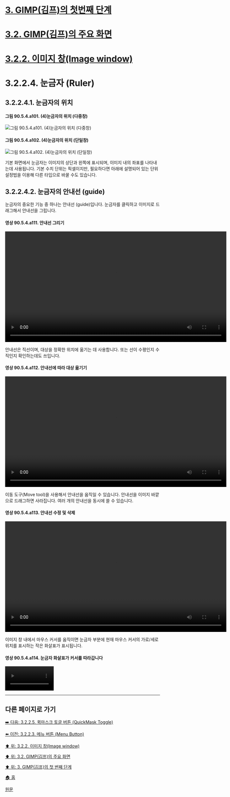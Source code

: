 # [3. GIMP(김프)의 첫번째 단계](./03-00-first-step-with-gimp.md)
# [3.2. GIMP(김프)의 주요 화면](./03-02-00-main-window.md)
# [3.2.2. 이미지 창(Image window)](./03-02-02-image-window.md)
# 3.2.2.4. 눈금자 (Ruler)
## 3.2.2.4.1. 눈금자의 위치
#### 그림 90.5.4.a101. (4)눈금자의 위치 (다중창)
![그림 90.5.4.a101. (4)눈금자의 위치 (다중창)](https://github.com/wonder13662/gimp/assets/15767104/8d6c78b9-b84b-4a78-a448-2b72b6705a07)

#### 그림 90.5.4.a102. (4)눈금자의 위치 (단일창)
![그림 90.5.4.a102. (4)눈금자의 위치 (단일창)](https://github.com/wonder13662/gimp/assets/15767104/01662605-308c-4ac4-bbf5-9fc165a3dad6)

기본 화면에서 눈금자는 이미지의 상단과 왼쪽에 표시되며, 이미지 내의 좌표를 나타내는데 사용됩니다. 기본 수치 단위는 픽셀이지만, 필요하다면 아래에 설명되어 있는 단위 설정법을 이용해 다른 타입으로 바꿀 수도 있습니다.

## 3.2.2.4.2. 눈금자의 안내선 (guide)
눈금자의 중요한 기능 중 하나는 안내선 (guide)입니다. 눈금자를 클릭하고 이미지로 드래그해서 안내선을 그립니다.

#### 영상 90.5.4.a111. 안내선 그리기
<video controls="controls" width="720" environment="MacOS:Sonoma 14.2.1 GIMP 2.10.36" src="https://github.com/wonder13662/gimp/assets/15767104/604bb899-0e9b-4f76-8c94-fd66fec37808"></video>

안내선은 직선이며, 대상을 정확한 위치에 옮기는 데 사용합니다. 또는 선이 수평인지 수직인지 확인하는데도 쓰입니다.

#### 영상 90.5.4.a112. 안내선에 따라 대상 옮기기
<video controls="controls" width="720" environment="MacOS:Sonoma 14.2.1 GIMP 2.10.36" src="https://github.com/wonder13662/gimp/assets/15767104/8034ea5d-2c4a-4bc2-b1d2-8a1bec0dcb52"></video>

이동 도구(Move tool)을 사용해서 안내선을 움직일 수 있습니다. 안내선을 이미지 바깥으로 드래그하면 사라집니다. 여러 개의 안내선을 동시에 쓸 수 있습니다.

#### 영상 90.5.4.a113. 안내선 수정 및 삭제
<video controls="controls" width="720" environment="MacOS:Sonoma 14.2.1 GIMP 2.10.36" src="https://github.com/wonder13662/gimp/assets/15767104/aec0424e-f862-4806-a746-36bb60de25f8"></video>

이미지 창 내에서 마우스 커서를 움직이면 눈금자 부분에 현재 마우스 커서의 가로/세로 위치를 표시하는 작은 화살표가 표시됩니다.

#### 영상 90.5.4.a114. 눈금자 화살표가 커서를 따라갑니다
<video controls="controls" width="158" environment="MacOS:Sonoma 14.2.1 GIMP 2.10.36" src="https://github.com/wonder13662/gimp/assets/15767104/3d46763e-02c8-4f67-97fb-9ff61934aa35"></video>

***

## 다른 페이지로 가기
[➡️ 다음: 3.2.2.5. 퀵마스크 토글 버튼 (QuickMask Toggle)](./03-02-02-image-windowx-05-quickmask-toggle.md)

[⬅️ 이전: 3.2.2.3. 메뉴 버튼 (Menu Button)](./03-02-02-image-windowx-03-menu-button.md)

[⬆️ 위: 3.2.2. 이미지 창(Image window)](./03-02-02-image-window.md)

[⬆️ 위: 3.2. GIMP(김프)의 주요 화면](./03-02-00-main-window.md)

[⬆️ 위: 3. GIMP(김프)의 첫 번째 단계](./03-00-first-step-with-gimp.md)

[🏠 홈](./00-home.md)

[원문](https://docs.gimp.org/2.10/ko/gimp-image-window.html)
